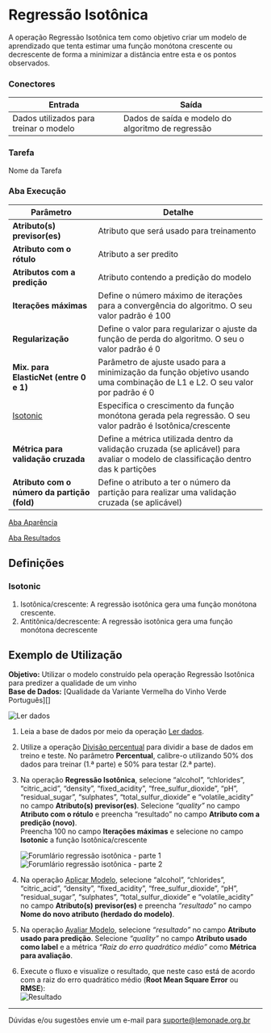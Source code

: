 # Regressão Isotônica

A operação Regressão Isotônica tem como objetivo criar um modelo de aprendizado que tenta estimar uma função monótona crescente ou decrescente de forma a minimizar a distância entre esta e os pontos observados.


### Conectores
| Entrada | Saída |
| --- | --- |
| Dados utilizados para treinar o modelo | Dados de saída e modelo do algoritmo de regressão |

### Tarefa
Nome da Tarefa

### Aba Execução
| Parâmetro | Detalhe |
| --- | --- |
| **Atributo(s) previsor(es)** | Atributo que será usado para treinamento |
| **Atributo com o rótulo** | Atributo a ser predito |
| **Atributos com a predição** | Atributo contendo a predição do modelo |
| **Iterações máximas** | Define o número máximo de iterações para a convergência do algoritmo. O seu valor padrão é 100 |
| **Regularização** | Define o valor para regularizar o ajuste da função de perda do algoritmo. O seu o valor padrão é 0 |
| **Mix. para ElasticNet (entre 0 e 1)** | Parâmetro de ajuste usado para a minimização da função objetivo usando uma combinação de L1 e L2. O seu valor por padrão é 0 |
| [Isotonic] | Especifica o crescimento da função monótona gerada pela regressão. O seu valor padrão é Isotônica/crescente |
| **Métrica para validação cruzada** | Define a métrica utilizada dentro da validação cruzada (se aplicável) para avaliar o modelo de classificação dentro das k partições |
| **Atributo com o número da partição (fold)** | Define o atributo a ter o número da partição para realizar uma validação cruzada (se aplicável) |

[Aba Aparência][1]

[Aba Resultados][2] 

## Definições
### Isotonic

1. Isotônica/crescente: A regressão isotônica gera uma função monótona crescente.
2. Antitônica/decrescente: A regressão isotônica gera uma função monótona decrescente



## Exemplo de Utilização
**Objetivo:** Utilizar o modelo construído pela operação Regressão Isotônica para predizer a qualidade de um vinho\
**Base de Dados:** [Qualidade da Variante Vermelha do Vinho Verde Português][]

![Ler dados](/img/spark/aprendizado_de_maquina/regressao_isotonica/image4.png)

1. Leia a base de dados por meio da operação [Ler dados][4].

2. Utilize a operação [Divisão percentual][5] para dividir a base de dados em treino e teste. No parâmetro **Percentual**, calibre-o utilizando 50% dos dados para treinar (1.ª parte) e 50% para testar (2.ª parte).

3. Na operação **Regressão Isotônica**, selecione “alcohol”, “chlorides”, “citric_acid”, “density”, “fixed_acidity”, “free_sulfur_dioxide”, “pH”, “residual_sugar”, “sulphates”, “total_sulfur_dioxide” e “volatile_acidity” no campo **Atributo(s) previsor(es)**. Selecione *“quality”* no campo **Atributo com o rótulo** e preencha “resultado” no campo **Atributo com a predição (novo)**.\
Preencha 100 no campo **Iterações máximas** e selecione no campo **Isotonic** a função Isotônica/crescente

	![Forumlário regressão isotônica - parte 1](/img/spark/aprendizado_de_maquina/regressao_isotonica/image2.png)
	![Forumlário regressão isotônica - parte 2](/img/spark/aprendizado_de_maquina/regressao_isotonica/image3.png)

4. Na operação [Aplicar Modelo][6], selecione “alcohol”, “chlorides”, “citric_acid”, “density”, “fixed_acidity”, “free_sulfur_dioxide”, “pH”, “residual_sugar”, “sulphates”, “total_sulfur_dioxide” e “volatile_acidity” no campo **Atributo(s) previsor(es)** e preencha *“resultado”* no campo **Nome do novo atributo (herdado do modelo)**. 

5. Na operação [Avaliar Modelo][7], selecione *“resultado”* no campo **Atributo usado para predição**. Selecione *“quality”* no campo **Atributo usado como label** e a métrica *“Raiz do erro quadrático médio”* como **Métrica para avaliação**. 

6. Execute o fluxo e visualize o resultado, que neste caso está de acordo com a raiz do erro quadrático médio (**Root Mean Square Error** ou **RMSE**):\
	![Resultado](/img/spark/aprendizado_de_maquina/regressao_isotonica/image1.png)



---
Dúvidas e/ou sugestões envie um e-mail para suporte@lemonade.org.br

[Link na propria pagina]: #link-vem-pra-ca
[Isotonic]: #isotonic
[1]: /pt-br/spark/documentacao-geral/documentacao-geral.html#aba-aparencia
[2]: /pt-br/spark/documentacao-geral/documentacao-geral.html#aba-resultados
[3]: /pt-br/spark/base-de-dados/#wine
[4]: /pt-br/spark/entrada-e-saida/ler-dados.html
[5]: /pt-br/spark/pre-processamento-de-dados/amostragem-divisao-percentual.html
[6]: /pt-br/spark/modelo-e-avaliacao/aplicar-modelo.html
[7]: /pt-br/spark/modelo-e-avaliacao/avaliar-modelo.html